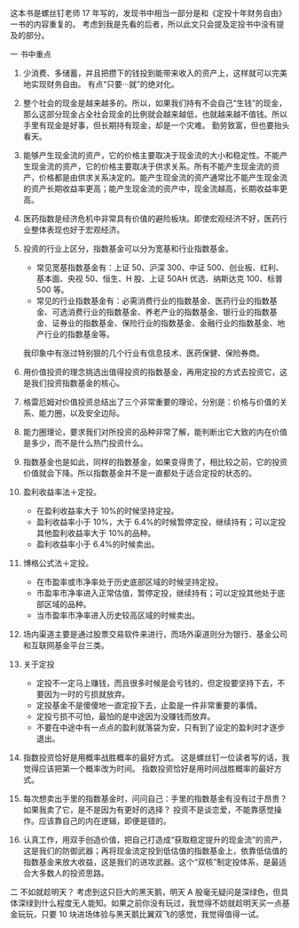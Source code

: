 这本书是螺丝钉老师 17 年写的，发现书中相当一部分是和《定投十年财务自由》一书的内容重复的。
考虑到我是先看的后者，所以此文只会提及定投书中没有提及的部分。

一 书中重点

1. 少消费、多储蓄，并且把攒下的钱投到能带来收入的资产上，这样就可以完美地实现财务自由。
   有点“只要···就”的绝对化。

2. 整个社会的现金是越来越多的。所以，如果我们持有不会自己“生钱”的现金，那么这部分现金占全社会现金的比例就会越来越低，也就越来越不值钱。所以手里有现金是好事，但长期持有现金，却是一个灾难。
   勤劳致富，但也要抬头看天。

3. 能够产生现金流的资产，它的价格主要取决于现金流的大小和稳定性。不能产生现金流的资产，它的价格主要取决于供求关系。所有不能产生现金流的资产，价格都是由供求关系决定的。能产生现金流的资产通常比不能产生现金流的资产长期收益率更高；能产生现金流的资产中，现金流越高，长期收益率更高。

4. 医药指数是经济危机中非常具有价值的避险板块。即使宏观经济不好，医药行业整体表现也好于宏观经济。

5. 投资的行业上区分，指数基金可以分为宽基和行业指数基金。

   - 常见宽基指数基金有：上证 50、沪深 300、中证 500、创业板、红利、基本面、央视 50、恒生、H 股、上证 50AH 优选、纳斯达克 100、标普 500 等。
   - 常见的行业指数基金有：必需消费行业的指数基金、医药行业的指数基金、可选消费行业的指数基金、养老产业的指数基金、银行业的指数基金、证券业的指数基金、保险行业的指数基金、金融行业的指数基金、地产行业的指数基金等。

   我印象中有涨过特别狠的几个行业有信息技术、医药保健、保险券商。

6. 用价值投资的理念挑选出值得投资的指数基金，再用定投的方式去投资它，这是我们投资指数基金的核心。

7. 格雷厄姆对价值投资总结出了三个非常重要的理论，分别是：价格与价值的关系、能力圈，以及安全边际。

8. 能力圈理论，要求我们对所投资的品种非常了解，能判断出它大致的内在价值是多少，而不是什么热门投资什么。

9. 指数基金也是如此，同样的指数基金，如果变得贵了，相比较之前，它的投资价值就会下降。所以指数基金并不是一直都处于适合定投的状态的。

10. 盈利收益率法＋定投。

    - 在盈利收益率大于 10%的时候坚持定投。
    - 盈利收益率小于 10%，大于 6.4%的时候暂停定投，继续持有；可以定投其他盈利收益率大于 10%的品种。
    - 盈利收益率小于 6.4%的时候卖出。

11. 博格公式法＋定投。

    - 在市盈率或市净率处于历史底部区域的时候坚持定投。
    - 市盈率市净率进入正常估值，暂停定投，继续持有；可以定投其他处于底部区域的品种。
    - 当市盈率市净率进入历史较高区域的时候卖出。

12. 场内渠道主要是通过股票交易软件来进行，而场外渠道则分为银行、基金公司和互联网基金平台三类。

13. 关于定投

    - 定投不一定马上赚钱，而且很多时候是会亏钱的，但定投要坚持下去，不要因为一时的亏损就放弃。
    - 定投基金不是傻傻地一直定投下去，止盈是一件非常重要的事情。
    - 定投亏损不可怕，最怕的是中途因为没赚钱而放弃。
    - 不要在中途中有一点点的盈利就落袋为安，只有到了设定的盈利时才逐步退出。

14. 指数投资恰好是用概率战胜概率的最好方式。
    这是螺丝钉一位读者写的话，我觉得应该把第一个概率改为时间。
    指数投资恰好是用时间战胜概率的最好方式。

15. 每次想卖出手里的指数基金时，问问自己：手里的指数基金有没有过于昂贵？如果我卖了它，是不是因为有更好的选择？
    投资不是谈恋爱，不能靠感觉操作。应该靠自己的内在逻辑，即便是错的。

16. 认真工作，用双手创造价值，把自己打造成“获取稳定提升的现金流”的资产，这是我们的防御武器；再将现金流定投到低估值的指数基金上，依靠低估值的指数基金来放大收益，这是我们的进攻武器。这个“双核”制定投体系，是最适合大多数人的投资思路。

二 不如就趁明天？
考虑到这只巨大的黑天鹅，明天 A 股毫无疑问是深绿色，但具体深绿到什么程度无人能知。如果之前你没有玩过，我觉得不妨就趁明天买一点基金玩玩，只要 10 块进场体验与黑天鹅比翼双飞的感觉，我觉得值得一试。
